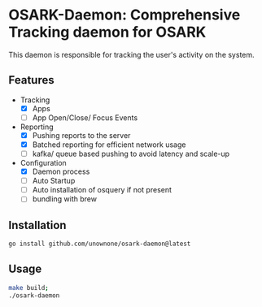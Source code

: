 # OSARK-Daemon: Comprehensive Tracking daemon for OSARK

This daemon is responsible for tracking the user's activity on the system.

## Features

- Tracking
  - [x] Apps
  - [ ] App Open/Close/ Focus Events

- Reporting
  - [x] Pushing reports to the server
  - [x] Batched reporting for efficient network usage
  - [ ] kafka/ queue based pushing to avoid latency and scale-up

- Configuration
  - [x] Daemon process
  - [ ] Auto Startup
  - [ ] Auto installation of osquery if not present
  - [ ] bundling with brew

## Installation

```bash
go install github.com/unownone/osark-daemon@latest
```

## Usage

```bash
make build;
./osark-daemon
```
